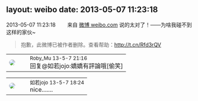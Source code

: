 layout: weibo
date: 2013-05-07 11:23:18
---
<meta name="referrer" content="no-referrer" />

2013-05-07 11:23:18  &nbsp;&nbsp;&nbsp;&nbsp;&nbsp;&nbsp; 来自 <a href="http://weibo.com/" rel="nofollow">微博 weibo.com</a>
说的太对了！——为啥我碰不到这样的家伙~
>  抱歉，此微博已被作者删除。查看帮助：http://t.cn/Rfd3rQV

<table style="width: 100%;">
  <tr>
    <td style="width: 40px;"><img style="border-radius:50%" src="https://tva2.sinaimg.cn/crop.0.0.180.180.50/81fd9f09jw1e8qgp5bmzyj2050050aa8.jpg?KID=imgbed,tva&Expires=1624465812&ssig=cngi0O9Xa%2F"></td>
    <td colspan="2"><small>Roby_Mu 13-5-7 21:16</small><br/>回复@如若jojo:嬌嬌有評論哦[偷笑]</td>
  </tr>
</table>

<table style="width: 100%;">
  <tr>
    <td style="width: 40px;"><img style="border-radius:50%" src="https://tva2.sinaimg.cn/crop.0.0.180.180.50/6c91b153jw1e8qgp5bmzyj2050050aa8.jpg?KID=imgbed,tva&Expires=1624465812&ssig=gnn26wEHAg"></td>
    <td colspan="2"><small>如若jojo 13-5-7 18:24</small><br/>nice.......</td>
  </tr>
</table>
